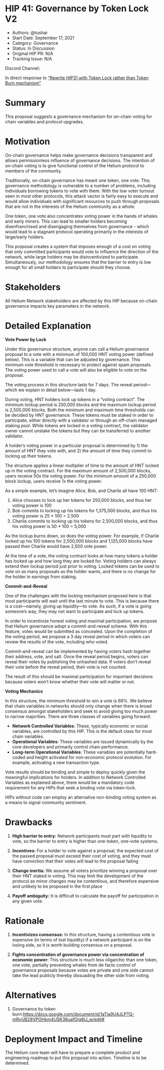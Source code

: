 # HIP 41: Governance by Token Lock V2
- Authors: @tushar
- Start Date: September 17, 2021
- Category: Governance
- Status: In Discussion
- Original HIP PR: N/A
- Tracking Issue: N/A

Discord Channel:

In direct response to [“Rewrite HIP31 with Token Lock rather than Token Burn mechanism”](https://github.com/helium/HIP/pull/252)


# Summary

This proposal suggests a governance mechanism for on-chain voting for chain variables and protocol upgrades.


# Motivation

On-chain governance helps make governance decisions transparent and allows permissionless influence of governance decisions. The intention of on-chain voting is to give functional control of the Helium protocol to members of the community.

Traditionally, on-chain governance has meant one token, one vote. This governance methodology is vulnerable to a number of problems, including individuals borrowing tokens to vote with them. With the low voter turnout seen in most other protocols, this attack vector is fairly easy to execute and would allow individuals with significant resources to push through proposals that are not in the interests of the Helium community as a whole.

One token, one vote also concentrates voting power in the hands of whales and early miners. This can lead to smaller holders becoming disenfranchised and disengaging themselves from governance - which would lead to a stagnant protocol operating primarily in the interests of large/early holders.

This proposal creates a system that imposes enough of a cost on voting that only committed participants would vote to influence the direction of the network, while large holders may be disincentivized to participate. Simultaneously, our methodology ensures that the barrier to entry is low enough for all small holders to participate should they choose.


# Stakeholders

All Helium Network stakeholders are affected by this HIP because on-chain governance impacts key parameters in the network.


# Detailed Explanation

**Vote Power by Lock**

Under this governance structure, anyone can call a Helium governance proposal to a vote with a minimum of 100,000 HNT voting power (defined below). This is a variable that can be adjusted by governance. This minimum vote threshold is necessary to protect against spam proposals. The voting power used to call a vote will also be eligible to vote on the proposal.

The voting process in this structure lasts for 7 days. The reveal period—which we explain in detail below—lasts 1 day.

During voting, HNT holders lock up tokens in a “voting contract”. The minimum lockup period is 250,000 blocks and the maximum lockup period is 2,500,000 blocks. Both the minimum and maximum time thresholds can be decided by HNT governance. These tokens must be staked in order to participate, either directly with a validator or through an off-chain managed staking pool. While tokens are locked in a voting contract, the validator owner cannot unstake the tokens but they can be transferred to another validator.

A holder’s voting power in a particular proposal is determined by 1) the amount of HNT they vote with, and 2) the amount of time they commit to locking up their tokens.

The structure applies a linear multiplier of time to the amount of HNT locked up in the voting contract. For the maximum amount of 2,500,000 blocks, users receive 50x the voting power. For the minimum amount of a 250,000 block lockup, users receive 1x the voting power.

As a simple example, let’s imagine Alice, Bob, and Charlie all have 100 HNT:

1. Alice chooses to lock up her tokens for 250,000 blocks, and thus her voting power is 100
2. Bob commits to locking up his tokens for 1,375,000 blocks, and thus his voting power is 25 \* 100 = 2,500
3. Charlie commits to locking up his tokens for 2,500,000 blocks, and thus his voting power is 50 \* 100 = 5,000

As the lockup burns down, so does the voting power. For example, if Charlie locked up his 100 tokens for 2,500,000 blocks and 1,125,000 blocks have passed then Charlie would have 2,500 vote power.

At the time of a vote, the voting contract looks at how many tokens a holder has locked up and how long they are locked for. Voting holders can always extend their lockup period just prior to voting. Locked tokens can be used to vote on as many proposals as the holder wants, and there is no change for the holder in earnings from staking.


**Commit-and-Reveal**

One of the challenges with the locking mechanism proposed here is that most participants will wait until the last minute to vote. This is because there is a cost—namely, giving up liquidity—to vote. As such, if a vote is going someone’s way, they may not want to participate and lock up tokens.

In order to incentivize honest voting and maximal participation, we propose that Helium governance adopt a commit-and-reveal scheme. With this feature, votes would be submitted as concealed. Upon the completion of the voting period, we propose a 3 day reveal period in which voters can review the results of the vote, including who voted.

Commit-and-reveal can be implemented by having voters hash together their address, vote, and salt. Once the reveal period begins, voters can reveal their votes by publishing the unhashed data. If voters don’t reveal their vote before the reveal period, their vote is not counted.

The result of this should be maximal participation for important decisions because voters won’t know whether their vote will matter or not.


**Voting Mechanics**

In this structure, the minimum threshold to win a vote is 66%. We believe that chain variables in networks should only change when there is broad consensus amongst stakeholders and seek to avoid giving too much power to narrow majorities. There are three classes of variables going forward:

- **Network Controlled Variables**: These, typically economic or social variables, are controlled by this HIP. This is the default class for most chain variables.
- **Operational Variables**: These variables are issued dynamically by the core developers and primarily control chain performance.
- **Long-term Operational Variables**: These variables are potentially hard-coded and height activated for non-economic protocol evolution. For example, activating a new transaction type.

Vote results should be binding and simple to deploy quickly given the meaningful implications for holders. In addition to Network Controlled Variables as explained above, there would be a mandatory code requirement for any HIPs that seek a binding vote via token-lock.

HIPs without code can employ an alternative non-binding voting system as a means to signal community sentiment. 


# Drawbacks

1. **High barrier to entry:** Network participants must part with liquidity to vote, so the barrier to entry is higher than one-token, one-vote systems.  

2. **Incentives:** For a holder to vote against a proposal, the expected cost of the passed proposal must exceed their cost of voting, and they must have conviction that their votes will lead to the proposal failing  

3. **Change inertia:** We assume all voters prioritize winning a proposal over their HNT staked in voting. This may limit the development of the protocol as minor changes may be contentious, and therefore expensive and unlikely to be proposed in the first place  

4. **Payoff ambiguity:** It is difficult to calculate the payoff for participation in any given vote.


# Rationale

1. **Incentivizes consensus:** In this structure, having a contentious vote is expensive (in terms of lost liquidity) if a network participant is on the losing side, so it is worth building consensus on a proposal.

2. **Fights concentration of governance power via concentration of economic power:** This structure is much less oligarchic than one token, one vote, partially preventing whales from de facto control of governance proposals because votes are private and one side cannot take the lead publicly thereby dissuading the other side from voting.


# Alternatives

1. Governance by token burn:<https://docs.google.com/document/d/1aTla9U4JLPTQ-mRyUB28VPOHkm4USK36uafOig6IJ_w/edit#>


# Deployment Impact and Timeline

The Helium core team will have to prepare a complete product and engineering roadmap to put this proposal into action. Timeline is to be determined.

  
